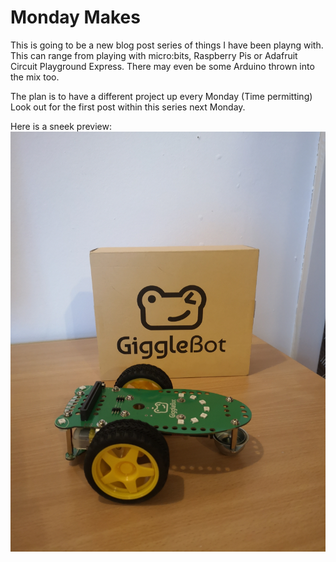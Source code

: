 # Monday Makes

This is going to be a new blog post series of things I have been playng with. This can range from playing with micro:bits, Raspberry Pis or Adafruit Circuit Playground Express. There may even be some Arduino thrown into the mix too.

The plan is to have a different project up every Monday (Time permitting) Look out for the first post within this series next Monday. 

Here is a sneek preview:
![GiggleBot](GiggleBot.jpg)